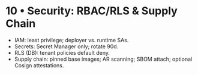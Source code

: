 # 10 • Security: RBAC/RLS & Supply Chain
- IAM: least privilege; deployer vs. runtime SAs.
- Secrets: Secret Manager only; rotate 90d.
- RLS (DB): tenant policies default deny.
- Supply chain: pinned base images; AR scanning; SBOM attach; optional Cosign attestations.